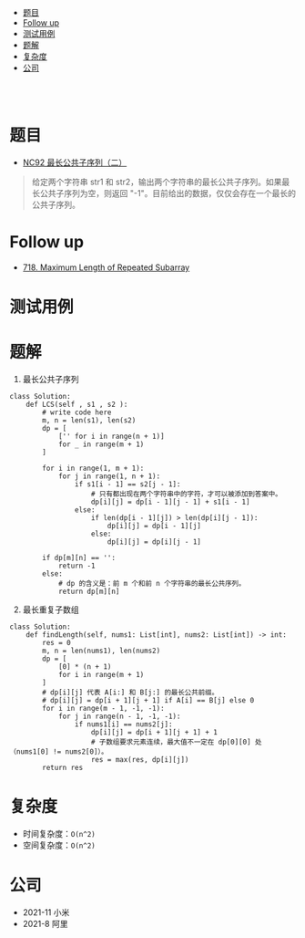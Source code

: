 - [题目](#题目)
- [Follow up](#follow-up)
- [测试用例](#测试用例)
- [题解](#题解)
- [复杂度](#复杂度)
- [公司](#公司)

</br></br>

# 题目
- [NC92 最长公共子序列（二）](https://www.nowcoder.com/jump/super-jump/word?word=%E6%9C%80%E9%95%BF%E5%85%AC%E5%85%B1%E5%AD%90%E5%BA%8F%E5%88%97)
> 给定两个字符串 str1 和 str2，输出两个字符串的最长公共子序列。如果最长公共子序列为空，则返回 "-1"。目前给出的数据，仅仅会存在一个最长的公共子序列。

# Follow up
- [718. Maximum Length of Repeated Subarray](https://leetcode.com/problems/maximum-length-of-repeated-subarray/description/)

# 测试用例

# 题解
1. 最长公共子序列
```
class Solution:
    def LCS(self , s1 , s2 ):
        # write code here
        m, n = len(s1), len(s2)
        dp = [
            ['' for i in range(n + 1)]
            for _ in range(m + 1)
        ]

        for i in range(1, m + 1):
            for j in range(1, n + 1):
                if s1[i - 1] == s2[j - 1]:
                    # 只有都出现在两个字符串中的字符，才可以被添加到答案中。
                    dp[i][j] = dp[i - 1][j - 1] + s1[i - 1]
                else:
                    if len(dp[i - 1][j]) > len(dp[i][j - 1]):
                        dp[i][j] = dp[i - 1][j]
                    else:
                        dp[i][j] = dp[i][j - 1]
                        
        if dp[m][n] == '':
            return -1
        else:
            # dp 的含义是：前 m 个和前 n 个字符串的最长公共序列。
            return dp[m][n]
```

2. 最长重复子数组
```
class Solution:
    def findLength(self, nums1: List[int], nums2: List[int]) -> int:
        res = 0
        m, n = len(nums1), len(nums2)
        dp = [
            [0] * (n + 1)
            for i in range(m + 1)
        ]
        # dp[i][j] 代表 A[i:] 和 B[j:] 的最长公共前缀。
        # dp[i][j] = dp[i + 1][j + 1] if A[i] == B[j] else 0
        for i in range(m - 1, -1, -1):
            for j in range(n - 1, -1, -1):
                if nums1[i] == nums2[j]:
                    dp[i][j] = dp[i + 1][j + 1] + 1
                    # 子数组要求元素连续，最大值不一定在 dp[0][0] 处（nums1[0] != nums2[0]）。
                    res = max(res, dp[i][j])
        return res
```

# 复杂度
- 时间复杂度：`O(n^2)`
- 空间复杂度：`O(n^2)`

# 公司
- 2021-11 小米
- 2021-8 阿里